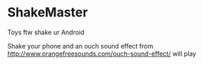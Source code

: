 # ShakeMaster
Toys ftw shake ur Android

Shake your phone and an ouch sound effect from http://www.orangefreesounds.com/ouch-sound-effect/ will play
